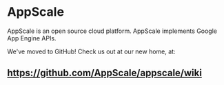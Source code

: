 # AppScale #

AppScale is an open source cloud platform.  AppScale implements Google App Engine APIs.

We've moved to GitHub! Check us out at our new home, at:

## https://github.com/AppScale/appscale/wiki ##